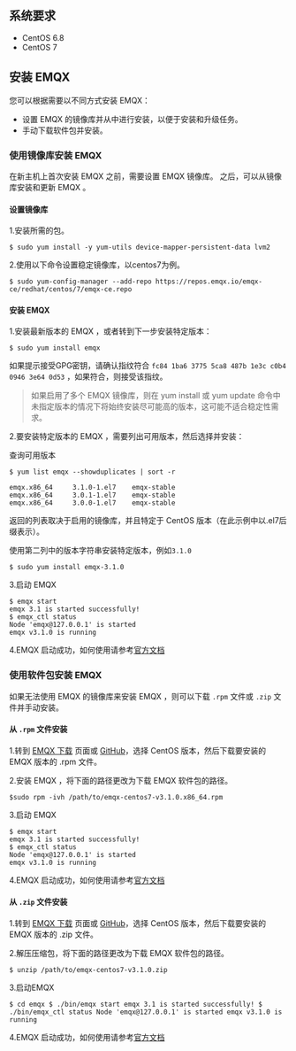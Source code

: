 ## 系统要求

- CentOS 6.8
- CentOS 7

## 安装 EMQX

您可以根据需要以不同方式安装 EMQX：

- 设置 EMQX 的镜像库并从中进行安装，以便于安装和升级任务。 
- 手动下载软件包并安装。

### 使用镜像库安装 EMQX 

在新主机上首次安装 EMQX 之前，需要设置 EMQX 镜像库。 之后，可以从镜像库安装和更新 EMQX 。

#### 设置镜像库

1.安装所需的包。 

```
$ sudo yum install -y yum-utils device-mapper-persistent-data lvm2
```

2.使用以下命令设置稳定镜像库，以centos7为例。

```
$ sudo yum-config-manager --add-repo https://repos.emqx.io/emqx-ce/redhat/centos/7/emqx-ce.repo
```

#### 安装 EMQX 

1.安装最新版本的 EMQX ，或者转到下一步安装特定版本：

```
$ sudo yum install emqx
```

如果提示接受GPG密钥，请确认指纹符合 `fc84 1ba6 3775 5ca8 487b 1e3c c0b4 0946 3e64 0d53` ，如果符合，则接受该指纹。

> 如果启用了多个 EMQX 镜像库，则在 yum install 或 yum update 命令中未指定版本的情况下将始终安装尽可能高的版本，这可能不适合稳定性需求。

2.要安装特定版本的 EMQX ，需要列出可用版本，然后选择并安装：

查询可用版本

```
$ yum list emqx --showduplicates | sort -r

emqx.x86_64     3.1.0-1.el7    emqx-stable
emqx.x86_64     3.0.1-1.el7    emqx-stable
emqx.x86_64     3.0.0-1.el7    emqx-stable
```

返回的列表取决于启用的镜像库，并且特定于 CentOS 版本（在此示例中以.el7后缀表示）。

使用第二列中的版本字符串安装特定版本，例如`3.1.0`

```
$ sudo yum install emqx-3.1.0
```

3.启动 EMQX

```
$ emqx start
emqx 3.1 is started successfully!
$ emqx_ctl status
Node 'emqx@127.0.0.1' is started
emqx v3.1.0 is running
```

4.EMQX 启动成功，如何使用请参考[官方文档](https://www.emqx.io/docs/en/latest/)

### 使用软件包安装 EMQX 

如果无法使用 EMQX 的镜像库来安装 EMQX ，则可以下载 `.rpm` 文件或 `.zip` 文件并手动安装。

#### 从 `.rpm` 文件安装

1.转到 [EMQX 下载](https://www.emqx.com/zh/try) 页面或 [GitHub](https://github.com/emqx/emqx/releases)，选择 CentOS 版本，然后下载要安装的 EMQX 版本的 .rpm 文件。

2.安装 EMQX ，将下面的路径更改为下载 EMQX 软件包的路径。

```
$sudo rpm -ivh /path/to/emqx-centos7-v3.1.0.x86_64.rpm
```

3.启动 EMQX 

```
$ emqx start
emqx 3.1 is started successfully!
$ emqx_ctl status
Node 'emqx@127.0.0.1' is started
emqx v3.1.0 is running
```

4.EMQX 启动成功，如何使用请参考[官方文档](https://www.emqx.io/docs/en/latest/)

#### 从 `.zip` 文件安装

1.转到 [EMQX 下载](https://www.emqx.com/zh/try) 页面或 [GitHub](https://github.com/emqx/emqx/releases)，选择 CentOS 版本，然后下载要安装的 EMQX 版本的 .zip 文件。

2.解压压缩包，将下面的路径更改为下载 EMQX 软件包的路径。

```
$ unzip /path/to/emqx-centos7-v3.1.0.zip 
```

3.启动EMQX

```
$ cd emqx $ ./bin/emqx start emqx 3.1 is started successfully! $ ./bin/emqx_ctl status Node 'emqx@127.0.0.1' is started emqx v3.1.0 is running 
```

4.EMQX 启动成功，如何使用请参考[官方文档](https://www.emqx.io/docs/en/latest/)
